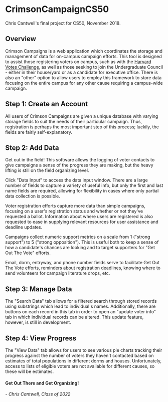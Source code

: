 # CrimsonCampaignCS50
Chris Cantwell's final project for CS50, November 2018.

## Overview

Crimson Campaigns is a web application which coordinates the storage and
management of data for on-campus campaign efforts. This tool is designed to
assist those registering voters on campus, such as with the
[Harvard Votes Challenge](https://ash.harvard.edu/vote), as well as those seeking
to join the Undergraduate Council - either in their house/yard or as a candidate
for executive office. There is also an "other" option to allow users to employ
this framework to store data focusing on the entire campus for any other cause
requiring a campus-wide campaign.

## Step 1: Create an Account

All users of Crimson Campaigns are given a unique database with varying
storage fields to suit the needs of their particular campaign. Thus, registration
is perhaps the most important step of this process; luckily, the fields are fairly
self-explanatory.

## Step 2: Add Data

Get out in the field! This software allows the logging of voter contacts to give
campaigns a sense of the progress they are making, but the heavy lifting is
still on the field organizing level.

Click "Data Input" to access the data input window. There are a large number of
fields to capture a variety of useful info, but only the first and last name fields
are required, allowing for flexibility in cases where only partial data collection
is possible.

Voter registration efforts capture more data than simple campaigns, focusing on
a user's registration status and whether or not they've requested a ballot. Information
about where users are registered is also requested to ease in supplying relevant
resources for user assistance and deadline updates.

Campaigns collect numeric support metrics on a scale from 1 ("strong support") to
5 ("strong opposition"). This is useful both to keep a sense of how a candidate's
chances are looking and to target supporters for "Get Out The Vote" efforts.

Email, dorm, entryway, and phone number fields serve to facilitate Get Out The Vote
efforts, reminders about registration deadlines, knowing where to send volunteers
for campaign literature drops, etc.

## Step 3: Manage Data

The "Search Data" tab allows for a filtered search through stored records using
substrings which lead to individual's names. Additionally, there are buttons on
each record in this tab in order to open an "update voter info" tab in which
individual records can be altered. This update feature, however, is still in development.

## Step 4: View Progress

The "View Data" tab allows for users to see various pie charts tracking
their progress against the number of voters they haven't contacted based on
estimates of total populations in different dorms and houses. Unfortunately,
access to lists of eligible voters are not available for different causes,
so these will be estimates.

#### Get Out There and Get Organizing!
*- Chris Cantwell, Class of 2022*
